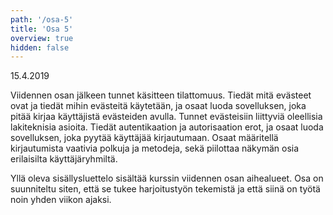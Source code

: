 ```yaml
---
path: '/osa-5'
title: 'Osa 5'
overview: true
hidden: false
---
```


<deadline>15.4.2019</deadline>


Viidennen osan jälkeen tunnet käsitteen tilattomuus. Tiedät mitä evästeet ovat ja tiedät mihin evästeitä käytetään, ja osaat luoda sovelluksen, joka pitää kirjaa käyttäjistä evästeiden avulla. Tunnet evästeisiin liittyviä oleellisia lakiteknisia asioita. Tiedät autentikaation ja autorisaation erot, ja osaat luoda sovelluksen, joka pyytää käyttäjää kirjautumaan. Osaat määritellä kirjautumista vaativia polkuja ja metodeja, sekä piilottaa näkymän osia erilaisilta käyttäjäryhmiltä.


<please-login></please-login>

<pages-in-this-section></pages-in-this-section>

Yllä oleva sisällysluettelo sisältää kurssin viidennen osan aihealueet. Osa on suunniteltu siten, että se tukee harjoitustyön tekemistä ja että siinä on työtä noin yhden viikon ajaksi.

<exercises-in-this-section></exercises-in-this-section>
